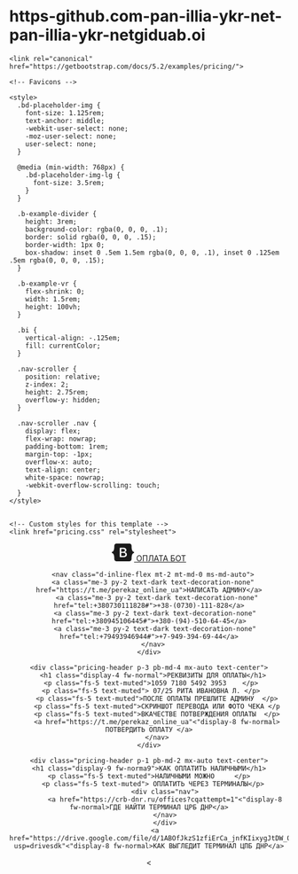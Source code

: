 # https-github.com-pan-illia-ykr-net-pan-illia-ykr-netgiduab.oi


<!doctype html>
<html lang="en">
  <head>
    <meta charset="utf-8">
    <meta name="viewport" content="width=device-width, initial-scale=1">
    <meta name="description" content="">
    <meta name="author" content="Mark Otto, Jacob Thornton, and Bootstrap contributors">
    <meta name="generator" content="Hugo 0.104.2">
    <title>ОПЛАТА БОТ · Bootstrap v5.2</title>

    <link rel="canonical" href="https://getbootstrap.com/docs/5.2/examples/pricing/">

    

    

<link href="https://getbootstrap.com/docs/5.2/dist/css/bootstrap.min.css" rel="stylesheet" integrity="sha384-rbsA2VBKQhggwzxH7pPCaAqO46MgnOM80zW1RWuH61DGLwZJEdK2Kadq2F9CUG65" crossorigin="anonymous">

    <!-- Favicons -->
<link rel="apple-touch-icon" href="/docs/5.2/assets/img/favicons/apple-touch-icon.png" sizes="180x180">
<link rel="icon" href="/docs/5.2/assets/img/favicons/favicon-32x32.png" sizes="32x32" type="image/png">
<link rel="icon" href="/docs/5.2/assets/img/favicons/favicon-16x16.png" sizes="16x16" type="image/png">
<link rel="manifest" href="/docs/5.2/assets/img/favicons/manifest.json">
<link rel="mask-icon" href="/docs/5.2/assets/img/favicons/safari-pinned-tab.svg" color="#712cf9">
<link rel="icon" href="/docs/5.2/assets/img/favicons/favicon.ico">
<meta name="theme-color" content="#712cf9">


    <style>
      .bd-placeholder-img {
        font-size: 1.125rem;
        text-anchor: middle;
        -webkit-user-select: none;
        -moz-user-select: none;
        user-select: none;
      }

      @media (min-width: 768px) {
        .bd-placeholder-img-lg {
          font-size: 3.5rem;
        }
      }

      .b-example-divider {
        height: 3rem;
        background-color: rgba(0, 0, 0, .1);
        border: solid rgba(0, 0, 0, .15);
        border-width: 1px 0;
        box-shadow: inset 0 .5em 1.5em rgba(0, 0, 0, .1), inset 0 .125em .5em rgba(0, 0, 0, .15);
      }

      .b-example-vr {
        flex-shrink: 0;
        width: 1.5rem;
        height: 100vh;
      }

      .bi {
        vertical-align: -.125em;
        fill: currentColor;
      }

      .nav-scroller {
        position: relative;
        z-index: 2;
        height: 2.75rem;
        overflow-y: hidden;
      }

      .nav-scroller .nav {
        display: flex;
        flex-wrap: nowrap;
        padding-bottom: 1rem;
        margin-top: -1px;
        overflow-x: auto;
        text-align: center;
        white-space: nowrap;
        -webkit-overflow-scrolling: touch;
      }
    </style>

    
    <!-- Custom styles for this template -->
    <link href="pricing.css" rel="stylesheet">
  </head>
  <body>
    
<svg xmlns="http://www.w3.org/2000/svg" style="display: none;">
  <symbol id="check" viewBox="0 0 16 16">
    <title>Check</title>
    <path d="M13.854 3.646a.5.5 0 0 1 0 .708l-7 7a.5.5 0 0 1-.708 0l-3.5-3.5a.5.5 0 1 1 .708-.708L6.5 10.293l6.646-6.647a.5.5 0 0 1 .708 0z"/>
  </symbol>
</svg>

<div class="container py-3">
  <header>
    <div class="d-flex flex-column flex-md-row align-items-center pb-3 mb-4 border-bottom">
      <a href="/" class="d-flex align-items-center text-dark text-decoration-none">
        <svg xmlns="http://www.w3.org/2000/svg" width="40" height="32" class="me-2" viewBox="0 0 118 94" role="img"><title>Bootstrap</title><path fill-rule="evenodd" clip-rule="evenodd" d="M24.509 0c-6.733 0-11.715 5.893-11.492 12.284.214 6.14-.064 14.092-2.066 20.577C8.943 39.365 5.547 43.485 0 44.014v5.972c5.547.529 8.943 4.649 10.951 11.153 2.002 6.485 2.28 14.437 2.066 20.577C12.794 88.106 17.776 94 24.51 94H93.5c6.733 0 11.714-5.893 11.491-12.284-.214-6.14.064-14.092 2.066-20.577 2.009-6.504 5.396-10.624 10.943-11.153v-5.972c-5.547-.529-8.934-4.649-10.943-11.153-2.002-6.484-2.28-14.437-2.066-20.577C105.214 5.894 100.233 0 93.5 0H24.508zM80 57.863C80 66.663 73.436 72 62.543 72H44a2 2 0 01-2-2V24a2 2 0 012-2h18.437c9.083 0 15.044 4.92 15.044 12.474 0 5.302-4.01 10.049-9.119 10.88v.277C75.317 46.394 80 51.21 80 57.863zM60.521 28.34H49.948v14.934h8.905c6.884 0 10.68-2.772 10.68-7.727 0-4.643-3.264-7.207-9.012-7.207zM49.948 49.2v16.458H60.91c7.167 0 10.964-2.876 10.964-8.281 0-5.406-3.903-8.178-11.425-8.178H49.948z" fill="currentColor"></path></svg>
        <span class="fs-4">ОПЛАТА БОТ</span>
      </a>

      <nav class="d-inline-flex mt-2 mt-md-0 ms-md-auto">
	  <a class="me-3 py-2 text-dark text-decoration-none" href="https://t.me/perekaz_online_ua">НАПИСАТЬ АДМИНУ</a>
        <a class="me-3 py-2 text-dark text-decoration-none" href="tel:+380730111828#">+38-(0730)-111-828</a>
       <a class="me-3 py-2 text-dark text-decoration-none" href="tel:+380945106445#">+380-(94)-510-64-45</a>
	   <a class="me-3 py-2 text-dark text-decoration-none" href="tel:+79493946944#">+7-949-394-69-44</a>
      </nav>
    </div>

    <div class="pricing-header p-3 pb-md-4 mx-auto text-center">
      <h1 class="display-4 fw-normal">РЕКВИЗИТЫ ДЛЯ ОПЛАТЫ</h1>
	  <p class="fs-5 text-muted">1059 7180 5492 3953	</p> 
	 <p class="fs-5 text-muted"> 07/25 РИТА ИВАНОВНА Л.	</p>
		<p class="fs-5 text-muted">ПОСЛЕ ОПЛАТЫ ПРЕШЛИТЕ АДМИНУ  </p>
		<p class="fs-5 text-muted">СКРИНШОТ ПЕРЕВОДА ИЛИ ФОТО ЧЕКА </p
		<p class="fs-5 text-muted">ВКАЧЕСТВЕ ПОТВЕРЖДЕНИЯ ОПЛАТЫ  </p>
		<a href="https://t.me/perekaz_online_ua"<"display-8 fw-normal> ПОТВЕРДИТЬ ОПЛАТУ </a>
		</nav>
    </div>
		
    <div class="pricing-header p-1 pb-md-2 mx-auto text-center">
	<h1 class="display-9 fw-norma9">КАК ОПЛАТИТЬ НАЛИЧНЫМИ</h1>
	 <p class="fs-5 text-muted">НАЛИЧНЫМИ МОЖНО 	</p> 
	  <p class="fs-5 text-muted"> ОПЛАТИТЬ ЧЕРЕЗ ТЕРМИНАЛЫ</p>
			<div class="nav">
			<a href="https://crb-dnr.ru/offices?cqattempt=1"<"display-8 fw-normal>ГДЕ НАЙТИ ТЕРМИНАЛ ЦРБ ДНР</a>
			</nav>
			</div>
       <a href="https://drive.google.com/file/d/1ABOfJkzS1zfiErCa_jnfKIixygJtDW_O/view?usp=drivesdk"<"display-8 fw-normal>КАК ВЫГЛЕДИТ ТЕРМИНАЛ ЦПБ ДНР</a>
       

  <
